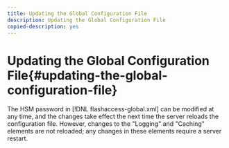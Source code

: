 ```yaml
---
title: Updating the Global Configuration File
description: Updating the Global Configuration File
copied-description: yes
---
```


# Updating the Global Configuration File{#updating-the-global-configuration-file}

The HSM password in [!DNL flashaccess-global.xml] can be modified at any time, and the changes take effect the next time the server reloads the configuration file. However, changes to the "Logging" and "Caching" elements are not reloaded; any changes in these elements require a server restart. 
